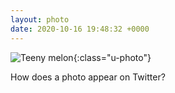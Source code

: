 ```yaml
---
layout: photo
date: 2020-10-16 19:48:32 +0000
---
```

![Teeny melon](https://lildude.github.io/dev-micropub-pages/images/daba6b228a4d.jpg){:class="u-photo"}
  
How does a photo appear on Twitter?
